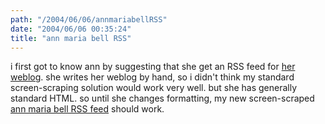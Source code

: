 ```yaml
---
path: "/2004/06/06/annmariabellRSS" 
date: "2004/06/06 00:35:24" 
title: "ann maria bell RSS" 
---
```

i first got to know ann by suggesting that she get an RSS feed for <a href="http://annmariabell.com/alternate/blog/blog.html">her weblog</a>. she writes her weblog by hand, so i didn't think my standard screen-scraping solution would work very well. but she has generally standard HTML. so until she changes formatting, my new screen-scraped <a href="http://annmariabell.com/alternate/blog/blog.html">ann maria bell RSS feed</a> should work.